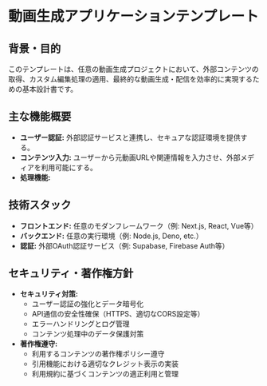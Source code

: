 # 動画生成アプリケーションテンプレート

## 背景・目的
このテンプレートは、任意の動画生成プロジェクトにおいて、外部コンテンツの取得、カスタム編集処理の適用、最終的な動画生成・配信を効率的に実現するための基本設計書です。

## 主な機能概要
- **ユーザー認証:** 外部認証サービスと連携し、セキュアな認証環境を提供する。
- **コンテンツ入力:** ユーザーから元動画URLや関連情報を入力させ、外部メディアを利用可能にする。
- **処理機能:**

## 技術スタック
- **フロントエンド:** 任意のモダンフレームワーク（例: Next.js, React, Vue等）
- **バックエンド:** 任意の実行環境（例: Node.js, Deno, etc.）
- **認証:** 外部OAuth認証サービス（例: Supabase, Firebase Auth等）

## セキュリティ・著作権方針
- **セキュリティ対策:**
  - ユーザー認証の強化とデータ暗号化
  - API通信の安全性確保（HTTPS、適切なCORS設定等）
  - エラーハンドリングとログ管理
  - コンテンツ処理中のデータ保護対策
- **著作権遵守:**
  - 利用するコンテンツの著作権ポリシー遵守
  - 引用機能における適切なクレジット表示の実装
  - 利用規約に基づくコンテンツの適正利用と管理
